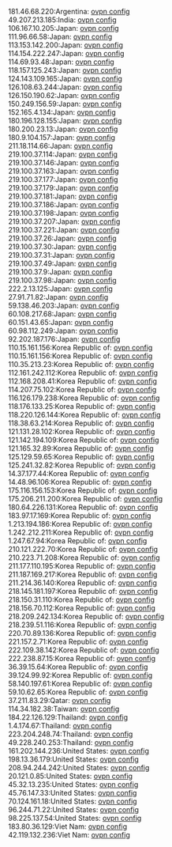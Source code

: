 181.46.68.220:Argentina: [ovpn config](vpn/181_46_68_220.ovpn)  
49.207.213.185:India: [ovpn config](vpn/49_207_213_185.ovpn)  
106.167.10.205:Japan: [ovpn config](vpn/106_167_10_205.ovpn)  
111.96.66.58:Japan: [ovpn config](vpn/111_96_66_58.ovpn)  
113.153.142.200:Japan: [ovpn config](vpn/113_153_142_200.ovpn)  
114.154.222.247:Japan: [ovpn config](vpn/114_154_222_247.ovpn)  
114.69.93.48:Japan: [ovpn config](vpn/114_69_93_48.ovpn)  
118.157.125.243:Japan: [ovpn config](vpn/118_157_125_243.ovpn)  
124.143.109.165:Japan: [ovpn config](vpn/124_143_109_165.ovpn)  
126.108.63.244:Japan: [ovpn config](vpn/126_108_63_244.ovpn)  
126.150.190.62:Japan: [ovpn config](vpn/126_150_190_62.ovpn)  
150.249.156.59:Japan: [ovpn config](vpn/150_249_156_59.ovpn)  
152.165.4.134:Japan: [ovpn config](vpn/152_165_4_134.ovpn)  
180.196.128.155:Japan: [ovpn config](vpn/180_196_128_155.ovpn)  
180.200.23.13:Japan: [ovpn config](vpn/180_200_23_13.ovpn)  
180.9.104.157:Japan: [ovpn config](vpn/180_9_104_157.ovpn)  
211.18.114.66:Japan: [ovpn config](vpn/211_18_114_66.ovpn)  
219.100.37.114:Japan: [ovpn config](vpn/219_100_37_114.ovpn)  
219.100.37.146:Japan: [ovpn config](vpn/219_100_37_146.ovpn)  
219.100.37.163:Japan: [ovpn config](vpn/219_100_37_163.ovpn)  
219.100.37.177:Japan: [ovpn config](vpn/219_100_37_177.ovpn)  
219.100.37.179:Japan: [ovpn config](vpn/219_100_37_179.ovpn)  
219.100.37.181:Japan: [ovpn config](vpn/219_100_37_181.ovpn)  
219.100.37.186:Japan: [ovpn config](vpn/219_100_37_186.ovpn)  
219.100.37.198:Japan: [ovpn config](vpn/219_100_37_198.ovpn)  
219.100.37.207:Japan: [ovpn config](vpn/219_100_37_207.ovpn)  
219.100.37.221:Japan: [ovpn config](vpn/219_100_37_221.ovpn)  
219.100.37.26:Japan: [ovpn config](vpn/219_100_37_26.ovpn)  
219.100.37.30:Japan: [ovpn config](vpn/219_100_37_30.ovpn)  
219.100.37.31:Japan: [ovpn config](vpn/219_100_37_31.ovpn)  
219.100.37.49:Japan: [ovpn config](vpn/219_100_37_49.ovpn)  
219.100.37.9:Japan: [ovpn config](vpn/219_100_37_9.ovpn)  
219.100.37.98:Japan: [ovpn config](vpn/219_100_37_98.ovpn)  
222.2.13.125:Japan: [ovpn config](vpn/222_2_13_125.ovpn)  
27.91.71.82:Japan: [ovpn config](vpn/27_91_71_82.ovpn)  
59.138.46.203:Japan: [ovpn config](vpn/59_138_46_203.ovpn)  
60.108.217.68:Japan: [ovpn config](vpn/60_108_217_68.ovpn)  
60.151.43.65:Japan: [ovpn config](vpn/60_151_43_65.ovpn)  
60.98.112.249:Japan: [ovpn config](vpn/60_98_112_249.ovpn)  
92.202.187.176:Japan: [ovpn config](vpn/92_202_187_176.ovpn)  
110.15.161.156:Korea Republic of: [ovpn config](vpn/110_15_161_156.ovpn)  
110.15.161.156:Korea Republic of: [ovpn config](vpn/110_15_161_156.ovpn)  
110.35.213.23:Korea Republic of: [ovpn config](vpn/110_35_213_23.ovpn)  
112.161.242.112:Korea Republic of: [ovpn config](vpn/112_161_242_112.ovpn)  
112.168.208.41:Korea Republic of: [ovpn config](vpn/112_168_208_41.ovpn)  
114.207.75.102:Korea Republic of: [ovpn config](vpn/114_207_75_102.ovpn)  
116.126.179.238:Korea Republic of: [ovpn config](vpn/116_126_179_238.ovpn)  
118.176.133.25:Korea Republic of: [ovpn config](vpn/118_176_133_25.ovpn)  
118.220.126.144:Korea Republic of: [ovpn config](vpn/118_220_126_144.ovpn)  
118.38.63.214:Korea Republic of: [ovpn config](vpn/118_38_63_214.ovpn)  
121.131.28.102:Korea Republic of: [ovpn config](vpn/121_131_28_102.ovpn)  
121.142.194.109:Korea Republic of: [ovpn config](vpn/121_142_194_109.ovpn)  
121.165.32.89:Korea Republic of: [ovpn config](vpn/121_165_32_89.ovpn)  
125.129.59.65:Korea Republic of: [ovpn config](vpn/125_129_59_65.ovpn)  
125.241.32.82:Korea Republic of: [ovpn config](vpn/125_241_32_82.ovpn)  
14.37.177.44:Korea Republic of: [ovpn config](vpn/14_37_177_44.ovpn)  
14.48.96.106:Korea Republic of: [ovpn config](vpn/14_48_96_106.ovpn)  
175.116.156.153:Korea Republic of: [ovpn config](vpn/175_116_156_153.ovpn)  
175.206.211.200:Korea Republic of: [ovpn config](vpn/175_206_211_200.ovpn)  
180.64.226.131:Korea Republic of: [ovpn config](vpn/180_64_226_131.ovpn)  
183.97.17.169:Korea Republic of: [ovpn config](vpn/183_97_17_169.ovpn)  
1.213.194.186:Korea Republic of: [ovpn config](vpn/1_213_194_186.ovpn)  
1.242.212.211:Korea Republic of: [ovpn config](vpn/1_242_212_211.ovpn)  
1.247.67.94:Korea Republic of: [ovpn config](vpn/1_247_67_94.ovpn)  
210.121.222.70:Korea Republic of: [ovpn config](vpn/210_121_222_70.ovpn)  
210.223.71.208:Korea Republic of: [ovpn config](vpn/210_223_71_208.ovpn)  
211.177.110.195:Korea Republic of: [ovpn config](vpn/211_177_110_195.ovpn)  
211.187.169.217:Korea Republic of: [ovpn config](vpn/211_187_169_217.ovpn)  
211.214.36.140:Korea Republic of: [ovpn config](vpn/211_214_36_140.ovpn)  
218.145.181.197:Korea Republic of: [ovpn config](vpn/218_145_181_197.ovpn)  
218.150.31.110:Korea Republic of: [ovpn config](vpn/218_150_31_110.ovpn)  
218.156.70.112:Korea Republic of: [ovpn config](vpn/218_156_70_112.ovpn)  
218.209.242.134:Korea Republic of: [ovpn config](vpn/218_209_242_134.ovpn)  
218.239.51.116:Korea Republic of: [ovpn config](vpn/218_239_51_116.ovpn)  
220.70.89.136:Korea Republic of: [ovpn config](vpn/220_70_89_136.ovpn)  
221.157.2.71:Korea Republic of: [ovpn config](vpn/221_157_2_71.ovpn)  
222.109.38.142:Korea Republic of: [ovpn config](vpn/222_109_38_142.ovpn)  
222.238.87.15:Korea Republic of: [ovpn config](vpn/222_238_87_15.ovpn)  
36.39.15.64:Korea Republic of: [ovpn config](vpn/36_39_15_64.ovpn)  
39.124.99.92:Korea Republic of: [ovpn config](vpn/39_124_99_92.ovpn)  
58.140.197.61:Korea Republic of: [ovpn config](vpn/58_140_197_61.ovpn)  
59.10.62.65:Korea Republic of: [ovpn config](vpn/59_10_62_65.ovpn)  
37.211.83.29:Qatar: [ovpn config](vpn/37_211_83_29.ovpn)  
114.34.182.38:Taiwan: [ovpn config](vpn/114_34_182_38.ovpn)  
184.22.126.129:Thailand: [ovpn config](vpn/184_22_126_129.ovpn)  
1.4.174.67:Thailand: [ovpn config](vpn/1_4_174_67.ovpn)  
223.204.248.74:Thailand: [ovpn config](vpn/223_204_248_74.ovpn)  
49.228.240.253:Thailand: [ovpn config](vpn/49_228_240_253.ovpn)  
161.202.144.236:United States: [ovpn config](vpn/161_202_144_236.ovpn)  
198.13.36.179:United States: [ovpn config](vpn/198_13_36_179.ovpn)  
208.94.244.242:United States: [ovpn config](vpn/208_94_244_242.ovpn)  
20.121.0.85:United States: [ovpn config](vpn/20_121_0_85.ovpn)  
45.32.13.235:United States: [ovpn config](vpn/45_32_13_235.ovpn)  
45.76.147.33:United States: [ovpn config](vpn/45_76_147_33.ovpn)  
70.124.161.18:United States: [ovpn config](vpn/70_124_161_18.ovpn)  
96.244.71.22:United States: [ovpn config](vpn/96_244_71_22.ovpn)  
98.225.137.54:United States: [ovpn config](vpn/98_225_137_54.ovpn)  
183.80.36.129:Viet Nam: [ovpn config](vpn/183_80_36_129.ovpn)  
42.119.132.236:Viet Nam: [ovpn config](vpn/42_119_132_236.ovpn)  
